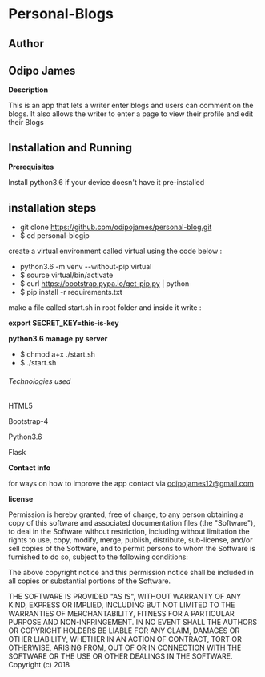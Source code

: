 # Personal-Blogs


## Author

## Odipo James

**Description**

This is an app that lets a writer enter blogs and users can comment on the blogs. It also allows the writer to enter a page to view their profile and edit their Blogs


## Installation and Running

**Prerequisites**

 Install python3.6 if your device doesn't have it pre-installed

## installation steps

* git clone https://github.com/odipojames/personal-blog.git
* $ cd personal-blogip

create a virtual environment called virtual using the code below :
* python3.6 -m venv --without-pip virtual
* $ source virtual/bin/activate
* $ curl https://bootstrap.pypa.io/get-pip.py | python
* $ pip install -r requirements.txt


make a file called  start.sh in root folder and inside it write :


 **export SECRET_KEY=this-is-key**

 **python3.6 manage.py server**

* $ chmod a+x ./start.sh
* $ ./start.sh
###### Technologies used

HTML5

Bootstrap-4

Python3.6

Flask


**Contact info**

for ways on how to improve the app contact via odipojames12@gmail.com

**license**

Permission is hereby granted, free of charge, to any person obtaining a copy of this software and associated documentation files (the "Software"), to deal in the Software without restriction, including without limitation the rights to use, copy, modify, merge, publish, distribute, sub-license, and/or sell copies of the Software, and to permit persons to whom the Software is furnished to do so, subject to the following conditions:

The above copyright notice and this permission notice shall be included in all copies or substantial portions of the Software.

THE SOFTWARE IS PROVIDED "AS IS", WITHOUT WARRANTY OF ANY KIND, EXPRESS OR IMPLIED, INCLUDING BUT NOT LIMITED TO THE WARRANTIES OF MERCHANTABILITY, FITNESS FOR A PARTICULAR PURPOSE AND NON-INFRINGEMENT. IN NO EVENT SHALL THE AUTHORS OR COPYRIGHT HOLDERS BE LIABLE FOR ANY CLAIM, DAMAGES OR OTHER LIABILITY, WHETHER IN AN ACTION OF CONTRACT, TORT OR OTHERWISE, ARISING FROM, OUT OF OR IN CONNECTION WITH THE SOFTWARE OR THE USE OR OTHER DEALINGS IN THE SOFTWARE. Copyright (c) 2018

